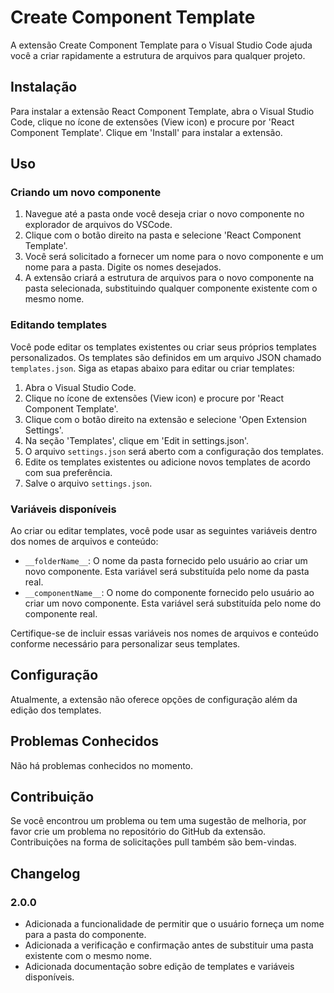 # Create Component Template

A extensão Create Component Template para o Visual Studio Code ajuda você a criar rapidamente a estrutura de arquivos para qualquer projeto.

## Instalação

Para instalar a extensão React Component Template, abra o Visual Studio Code, clique no ícone de extensões (View icon) e procure por 'React Component Template'. Clique em 'Install' para instalar a extensão.

## Uso

### Criando um novo componente

1. Navegue até a pasta onde você deseja criar o novo componente no explorador de arquivos do VSCode.
2. Clique com o botão direito na pasta e selecione 'React Component Template'.
3. Você será solicitado a fornecer um nome para o novo componente e um nome para a pasta. Digite os nomes desejados.
4. A extensão criará a estrutura de arquivos para o novo componente na pasta selecionada, substituindo qualquer componente existente com o mesmo nome.

### Editando templates

Você pode editar os templates existentes ou criar seus próprios templates personalizados. Os templates são definidos em um arquivo JSON chamado `templates.json`. Siga as etapas abaixo para editar ou criar templates:

1. Abra o Visual Studio Code.
2. Clique no ícone de extensões (View icon) e procure por 'React Component Template'.
3. Clique com o botão direito na extensão e selecione 'Open Extension Settings'.
4. Na seção 'Templates', clique em 'Edit in settings.json'.
5. O arquivo `settings.json` será aberto com a configuração dos templates.
6. Edite os templates existentes ou adicione novos templates de acordo com sua preferência.
7. Salve o arquivo `settings.json`.

### Variáveis disponíveis

Ao criar ou editar templates, você pode usar as seguintes variáveis dentro dos nomes de arquivos e conteúdo:

- `__folderName__`: O nome da pasta fornecido pelo usuário ao criar um novo componente. Esta variável será substituída pelo nome da pasta real.
- `__componentName__`: O nome do componente fornecido pelo usuário ao criar um novo componente. Esta variável será substituída pelo nome do componente real.

Certifique-se de incluir essas variáveis nos nomes de arquivos e conteúdo conforme necessário para personalizar seus templates.

## Configuração

Atualmente, a extensão não oferece opções de configuração além da edição dos templates.

## Problemas Conhecidos

Não há problemas conhecidos no momento.

## Contribuição

Se você encontrou um problema ou tem uma sugestão de melhoria, por favor crie um problema no repositório do GitHub da extensão. Contribuições na forma de solicitações pull também são bem-vindas.

## Changelog

### 2.0.0

- Adicionada a funcionalidade de permitir que o usuário forneça um nome para a pasta do componente.
- Adicionada a verificação e confirmação antes de substituir uma pasta existente com o mesmo nome.
- Adicionada documentação sobre edição de templates e variáveis disponíveis.
